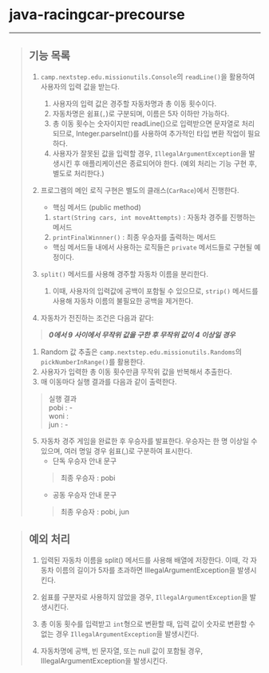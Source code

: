 # java-racingcar-precourse

****
> ## 기능 목록
> 1. `camp.nextstep.edu.missionutils.Console`의 `readLine()`을 활용하여 사용자의 입력 값을 받는다.
>    1. 사용자의 입력 값은 경주할 자동차명과 총 이동 횟수이다.
>    2. 자동차명은 쉼표(`,`)로 구분되며, 이름은 5자 이하만 가능하다.
>    3. 총 이동 횟수는 숫자이지만 readLine()으로 입력받으면 문자열로 처리되므로, Integer.parseInt()를 사용하여 추가적인 타입 변환 작업이 필요하다.
>    4. 사용자가 잘못된 값을 입력할 경우, `IllegalArgumentException`을 발생시킨 후 애플리케이션은 종료되어야 한다. (예외 처리는 기능 구현 후, 별도로 처리한다.)
>
>
> 2. 프로그램의 메인 로직 구현은 별도의 클래스(`CarRace`)에서 진행한다.
>    - 핵심 메서드 (public method)  
>    1. `start(String cars, int moveAttempts)` : 자동차 경주를 진행하는 메서드
>    2. `printFinalWinnner()` : 최종 우승자를 출력하는 메서드
>    - 핵심 메서드들 내에서 사용하는 로직들은 `private` 메서드들로 구현될 예정이다. 
>    
>
>
> 3. `split()` 메서드를 사용해 경주할 자동차 이름을 분리한다.
>    1. 이때, 사용자의 입력값에 공백이 포함될 수 있으므로, `strip()` 메서드를 사용해 자동차 이름의 불필요한 공백을 제거한다.
>
>
> 4. 자동차가 전진하는 조건은 다음과 같다:
>   > _**0에서 9 사이에서 무작위 값을 구한 후 무작위 값이 4 이상일 경우**_
>    1. Random 값 추출은 `camp.nextstep.edu.missionutils.Randoms`의 `pickNumberInRange()`를 활용한다.
>    2. 사용자가 입력한 총 이동 횟수만큼 무작위 값을 반복해서 추출한다.
>    3. 매 이동마다 실행 결과를 다음과 같이 출력한다.
>
>   >    실행 결과   
>    pobi : -  
>    woni :  
>    jun : -
>
>
> 5. 자동차 경주 게임을 완료한 후 우승자를 발표한다. 우승자는 한 명 이상일 수 있으며, 여러 명일 경우 쉼표(,)로 구분하여 표시한다.
>    - 단독 우승자 안내 문구
>    > 최종 우승자 : pobi
>    - 공동 우승자 안내 문구
>    > 최종 우승자 : pobi, jun

> ## 예외 처리
>
> 1. 입력된 자동차 이름을 split() 메서드를 사용해 배열에 저장한다. 이때, 각 자동차 이름의 길이가 5자를 초과하면 IllegalArgumentException을 발생시킨다.
>
>
> 2. 쉼표를 구분자로 사용하지 않았을 경우, `IllegalArgumentException`을 발생시킨다.
>
>
> 3. 총 이동 횟수를 입력받고 `int`형으로 변환할 때, 입력 값이 숫자로 변환할 수 없는 경우 `IllegalArgumentException`을 발생시킨다.
>
>
> 4. 자동차명에 공백, 빈 문자열, 또는 null 값이 포함될 경우, IllegalArgumentException을 발생시킨다.
